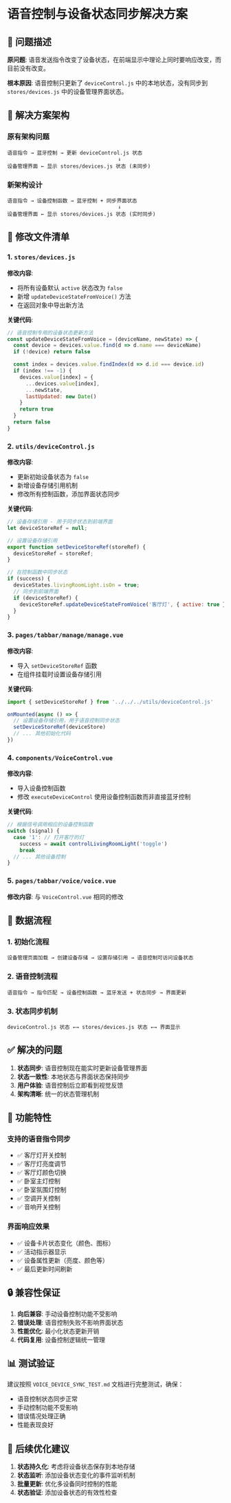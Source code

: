 # 语音控制与设备状态同步解决方案

## 🎯 问题描述

**原问题**: 语音发送指令改变了设备状态，在前端显示中理论上同时要响应改变，而目前没有改变。

**根本原因**: 语音控制只更新了 `deviceControl.js` 中的本地状态，没有同步到 `stores/devices.js` 中的设备管理界面状态。

## 🔧 解决方案架构

### 原有架构问题
```
语音指令 → 蓝牙控制 → 更新 deviceControl.js 状态
                                    ↓
设备管理界面 ← 显示 stores/devices.js 状态 (未同步)
```

### 新架构设计
```
语音指令 → 设备控制函数 → 蓝牙控制 + 同步界面状态
                                    ↓
设备管理界面 ← 显示 stores/devices.js 状态 (实时同步)
```

## 📁 修改文件清单

### 1. `stores/devices.js`
**修改内容**:
- 将所有设备默认 `active` 状态改为 `false`
- 新增 `updateDeviceStateFromVoice()` 方法
- 在返回对象中导出新方法

**关键代码**:
```javascript
// 语音控制专用的设备状态更新方法
const updateDeviceStateFromVoice = (deviceName, newState) => {
  const device = devices.value.find(d => d.name === deviceName)
  if (!device) return false

  const index = devices.value.findIndex(d => d.id === device.id)
  if (index !== -1) {
    devices.value[index] = {
      ...devices.value[index],
      ...newState,
      lastUpdated: new Date()
    }
    return true
  }
  return false
}
```

### 2. `utils/deviceControl.js`
**修改内容**:
- 更新初始设备状态为 `false`
- 新增设备存储引用机制
- 修改所有控制函数，添加界面状态同步

**关键代码**:
```javascript
// 设备存储引用 - 用于同步状态到前端界面
let deviceStoreRef = null;

// 设置设备存储引用
export function setDeviceStoreRef(storeRef) {
  deviceStoreRef = storeRef;
}

// 在控制函数中同步状态
if (success) {
  deviceStates.livingRoomLight.isOn = true;
  // 同步到前端界面
  if (deviceStoreRef) {
    deviceStoreRef.updateDeviceStateFromVoice('客厅灯', { active: true });
  }
}
```

### 3. `pages/tabbar/manage/manage.vue`
**修改内容**:
- 导入 `setDeviceStoreRef` 函数
- 在组件挂载时设置设备存储引用

**关键代码**:
```javascript
import { setDeviceStoreRef } from '../../../utils/deviceControl.js'

onMounted(async () => {
  // 设置设备存储引用，用于语音控制同步状态
  setDeviceStoreRef(deviceStore)
  // ... 其他初始化代码
})
```

### 4. `components/VoiceControl.vue`
**修改内容**:
- 导入设备控制函数
- 修改 `executeDeviceControl` 使用设备控制函数而非直接蓝牙控制

**关键代码**:
```javascript
// 根据信号调用相应的设备控制函数
switch (signal) {
  case '1': // 打开客厅的灯
    success = await controlLivingRoomLight('toggle')
    break
  // ... 其他设备控制
}
```

### 5. `pages/tabbar/voice/voice.vue`
**修改内容**: 与 `VoiceControl.vue` 相同的修改

## 🔄 数据流程

### 1. 初始化流程
```
设备管理页面加载 → 创建设备存储 → 设置存储引用 → 语音控制可访问设备状态
```

### 2. 语音控制流程
```
语音指令 → 指令匹配 → 设备控制函数 → 蓝牙发送 + 状态同步 → 界面更新
```

### 3. 状态同步机制
```
deviceControl.js 状态 ←→ stores/devices.js 状态 ←→ 界面显示
```

## ✅ 解决的问题

1. **状态同步**: 语音控制现在能实时更新设备管理界面
2. **状态一致性**: 本地状态与界面状态保持同步
3. **用户体验**: 语音控制后立即看到视觉反馈
4. **架构清晰**: 统一的状态管理机制

## 🎯 功能特性

### 支持的语音指令同步
- ✅ 客厅灯开关控制
- ✅ 客厅灯亮度调节
- ✅ 客厅灯颜色切换
- ✅ 卧室主灯控制
- ✅ 卧室氛围灯控制
- ✅ 空调开关控制
- ✅ 音响开关控制

### 界面响应效果
- ✅ 设备卡片状态变化（颜色、图标）
- ✅ 活动指示器显示
- ✅ 设备属性更新（亮度、颜色等）
- ✅ 最后更新时间刷新

## 🔒 兼容性保证

1. **向后兼容**: 手动设备控制功能不受影响
2. **错误处理**: 语音控制失败不影响界面状态
3. **性能优化**: 最小化状态更新开销
4. **代码复用**: 设备控制逻辑统一管理

## 📊 测试验证

建议按照 `VOICE_DEVICE_SYNC_TEST.md` 文档进行完整测试，确保：
- 语音控制状态同步正常
- 手动控制功能不受影响
- 错误情况处理正确
- 性能表现良好

## 🚀 后续优化建议

1. **状态持久化**: 考虑将设备状态保存到本地存储
2. **状态监听**: 添加设备状态变化的事件监听机制
3. **批量更新**: 优化多设备同时控制的性能
4. **状态验证**: 添加设备状态的有效性检查
